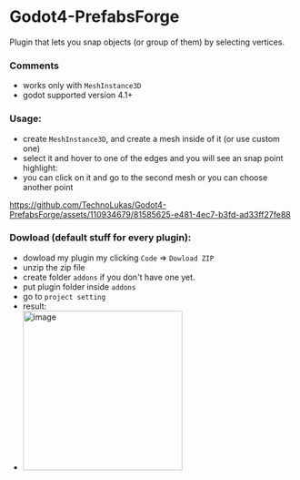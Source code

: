 # Godot4-PrefabsForge 
Plugin that lets you snap objects (or group of them) by selecting vertices.

### Comments
- works only with `MeshInstance3D`
- godot supported version 4.1+

### Usage:
- create `MeshInstance3D`, and create a mesh inside of it (or use custom one)
- select it and hover to one of the edges and you will see an snap point highlight:
- you can click on it and go to the second mesh or you can choose another point

https://github.com/TechnoLukas/Godot4-PrefabsForge/assets/110934679/81585625-e481-4ec7-b3fd-ad33ff27fe88





### Dowload (default stuff for every plugin):
- dowload my plugin my clicking `Code` => `Dowload ZIP`
- unzip the zip file
- create folder `addons` if you don't have one yet.
- put plugin folder inside `addons`
- go to `project setting` 
- result:
- <img width="280" alt="image" src="https://github.com/TechnoLukas/Godot4-PrefabsForge/assets/110934679/afe9b90a-bcac-403a-afb9-050ac7f9f4fb">

